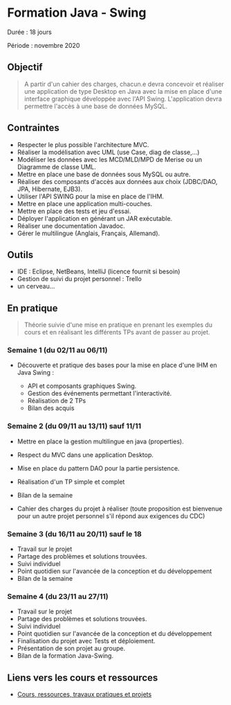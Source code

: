# Formation Java - Swing

Durée : 18 jours

Période : novembre 2020

## Objectif

> A partir d'un cahier des charges, chacun.e devra concevoir et réaliser une application de type Desktop en Java avec la mise en place d'une interface graphique développée avec l'API Swing. L'application devra permettre l'accès à une base de données MySQL.

## Contraintes

- Respecter le plus possible l'architecture MVC.
- Réaliser la modélisation avec UML (use Case, diag de classe,...)
- Modéliser les données avec les MCD/MLD/MPD de Merise ou un Diagramme de classe UML.
- Mettre en place une base de données sous MySQL ou autre.
- Réaliser des composants d'accès aux données aux choix (JDBC/DAO, JPA, Hibernate, EJB3).
- Utiliser l'API SWING pour la mise en place de l'IHM.
- Mettre en place une application multi-couches.
- Mettre en place des tests et jeu d'essai. 
- Déployer l'application en générant un JAR exécutable.
- Réaliser une documentation Javadoc.
- Gérer le multilingue (Anglais, Français, Allemand).

## Outils

- IDE : Eclipse, NetBeans, IntelliJ (licence fournit si besoin)
- Gestion de suivi du projet personnel : Trello
- un cerveau...

## En pratique

> Théorie suivie d'une mise en pratique en prenant les exemples du cours et en réalisant les différents TPs avant de passer au projet.

### Semaine 1 (du 02/11 au 06/11)

- Découverte et pratique des bases pour la mise en place d'une IHM en Java Swing :

    - API et composants graphiques Swing.
    - Gestion des événements permettant l'interactivité.
    - Réalisation de 2 TPs
    - Bilan des acquis 

### Semaine 2 (du 09/11 au 13/11) sauf 11/11

- Mettre en place la gestion multilingue en java (properties).
- Respect du MVC dans une application Desktop.
- Mise en place du pattern DAO pour la partie persistence.
- Réalisation d'un TP simple et complet
- Bilan de la semaine

- Cahier des charges du projet à réaliser (toute proposition est bienvenue pour un autre projet personnel s'il répond aux exigences du CDC)

### Semaine 3 (du 16/11 au 20/11) sauf le 18

- Travail sur le projet
- Partage des problèmes et solutions trouvées.
- Suivi individuel
- Point quotidien sur l'avancée de la conception et du développement
- Bilan de la semaine

### Semaine 4 (du 23/11 au 27/11)

- Travail sur le projet
- Partage des problèmes et solutions trouvées.
- Suivi individuel
- Point quotidien sur l'avancée de la conception et du développement
- Finalisation du projet avec Tests et déploiement.
- Présentation de son projet au groupe.
- Bilan de la formation Java-Swing.

## Liens vers les cours et ressources

- [Cours, ressources, travaux pratiques et projets](cours-index.md)